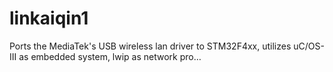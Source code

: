 # linkaiqin1
Ports the MediaTek's USB wireless lan driver to STM32F4xx, utilizes uC/OS-III as embedded system, lwip as network pro…
